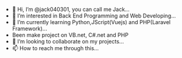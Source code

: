 - 👋 Hi, I’m @jack040301, you can call me Jack...
- 👀 I’m interested in Back End Programming and Web Developing...
- 🌱 I’m currently learning Python,JScript(Vuejs) and PHP(Laravel Framework)...
- Been make project on VB.net, C#.net and PHP
- 💞️ I’m looking to collaborate on my projects...
- 📫 How to reach me through this...

<!---
jack040301/jack040301 is a ✨ special ✨ repository because its `README.md` (this file) appears on your GitHub profile.
You can click the Preview link to take a look at your changes.
--->
